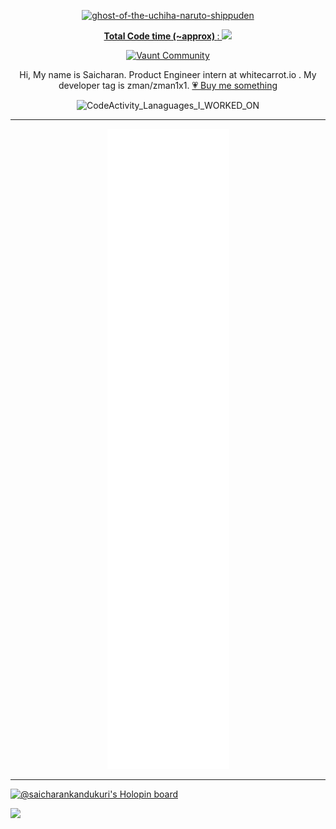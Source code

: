 <a href="https://github.com/SaicharanKandukuri/Anime-gif-ReadMe">
<p align="center">
  <img height="200" src="https://github-readme-utils.vercel.app/api/gif/anime" alt="ghost-of-the-uchiha-naruto-shippuden" >
</p>
</a>
</div>


<a href="https://wakatime.com/@4da1d8cc-2bc6-4e31-a253-9f0f04e754be">
<p align="center">
<strong>Total Code time (~approx) </strong>: <img src="https://wakatime.com/badge/user/4da1d8cc-2bc6-4e31-a253-9f0f04e754be.svg">
</p>
</a>

<div align="center">

[![Vaunt Community](https://api.vaunt.dev/v1/github/entities/SaicharanKandukuri/badges/community)](https://community.vaunt.dev/board/SaicharanKandukuri)
</div>
<div align="center">
  


Hi, My name is Saicharan. Product Engineer intern at whitecarrot.io . My developer tag is zman/zman1x1.
[💗 Buy me something ](https://github.com/sponsors/SaicharanKandukuri?o=esb)


![CodeActivity_Lanaguages_I_WORKED_ON](https://wakatime.com/share/@zman_1x1/2f2c45ac-80c6-4b97-902e-751f23320094.svg)

<hr>
</div>
<!-- add more on discord SaicharanKandukuri#3741 👌-->
<p align="center">
<img src="github-metrics.svg" >
</p>

<hr>

[![@saicharankandukuri's Holopin board](https://holopin.io/api/user/board?user=saicharankandukuri)](https://holopin.io/@saicharankandukuri)

</a>
<a href="https://visitorbadge.io/status?path=https%3A%2F%2Fgithub.com%2FSaicharanKandukuri" target="_blank"><img src="https://api.visitorbadge.io/api/combined?path=https%3A%2F%2Fgithub.com%2FSaicharanKandukuri&label=%F0%9F%93%B8+%E3%83%93%E3%82%B8%E3%82%BF%E3%83%BC%E3%82%BA%20(VISITORS)&countColor=%23ba68c8" align="left"></a>
